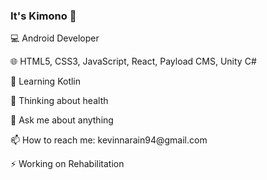 ### It's Kimono 👋

💻 Android Developer
<p>
🌐  HTML5, CSS3, JavaScript, React, Payload CMS, Unity C#
<p>
<p>
🌱 Learning Kotlin
<p>
🤔 Thinking about health
<p>
💬 Ask me about anything
<p>
📫 How to reach me: kevinnarain94@gmail.com
<p>
⚡ Working on Rehabilitation
